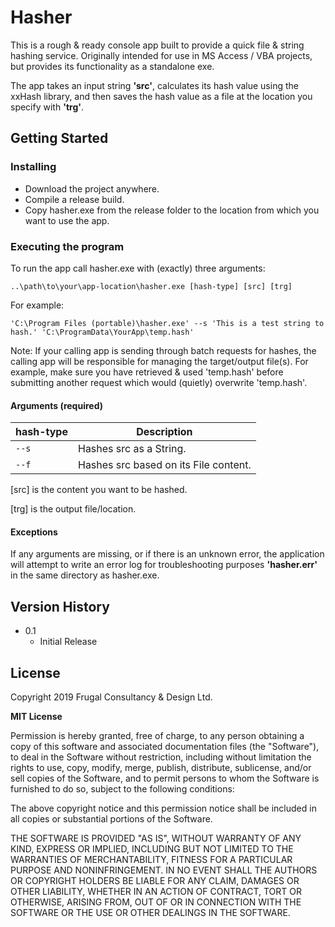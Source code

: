 ﻿# Hasher

This is a rough & ready console app built to provide a quick file & string hashing service. Originally intended for use in MS Access / VBA projects, but provides its functionality as a standalone exe.

The app takes an input string **'src'**, calculates its hash value using the xxHash library, and then saves the hash value as a file at the location you specify with **'trg'**.

## Getting Started

### Installing

* Download the project anywhere.
* Compile a release build.
* Copy hasher.exe from the release folder to the location from which you want to use the app.

### Executing the program

To run the app call hasher.exe with (exactly) three arguments:

```
..\path\to\your\app-location\hasher.exe [hash-type] [src] [trg]
```

For example:

```
'C:\Program Files (portable)\hasher.exe' --s 'This is a test string to hash.' 'C:\ProgramData\YourApp\temp.hash'
```

Note: If your calling app is sending through batch requests for hashes, the calling app will be responsible for managing the target/output file(s). For example, make sure you have retrieved & used 'temp.hash' before submitting another request which would (quietly) overwrite 'temp.hash'.

#### Arguments (required)

| hash-type | Description |
| ------ | ----------- |
| `--s`  | Hashes src as a String. |
| `--f`  | Hashes src based on its File content. |

[src] is the content you want to be hashed.

[trg] is the output file/location.

#### Exceptions

If any arguments are missing, or if there is an unknown error, the application will attempt to write an error log for troubleshooting purposes **'hasher.err'** in the same directory as hasher.exe.



## Version History

* 0.1
    * Initial Release

## License

Copyright 2019 Frugal Consultancy & Design Ltd.

**MIT License**

Permission is hereby granted, free of charge, to any person obtaining a copy of this software and associated documentation files (the "Software"), to deal in the Software without restriction, including without limitation the rights to use, copy, modify, merge, publish, distribute, sublicense, and/or sell copies of the Software, and to permit persons to whom the Software is furnished to do so, subject to the following conditions:

The above copyright notice and this permission notice shall be included in all copies or substantial portions of the Software.

THE SOFTWARE IS PROVIDED "AS IS", WITHOUT WARRANTY OF ANY KIND, EXPRESS OR IMPLIED, INCLUDING BUT NOT LIMITED TO THE WARRANTIES OF MERCHANTABILITY, FITNESS FOR A PARTICULAR PURPOSE AND NONINFRINGEMENT. IN NO EVENT SHALL THE AUTHORS OR COPYRIGHT HOLDERS BE LIABLE FOR ANY CLAIM, DAMAGES OR OTHER LIABILITY, WHETHER IN AN ACTION OF CONTRACT, TORT OR OTHERWISE, ARISING FROM, OUT OF OR IN CONNECTION WITH THE SOFTWARE OR THE USE OR OTHER DEALINGS IN THE SOFTWARE.
